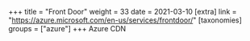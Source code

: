 +++
title = "Front Door"
weight = 33
date = 2021-03-10
[extra]
link = "https://azure.microsoft.com/en-us/services/frontdoor/"
[taxonomies]
groups = ["azure"]
+++
Azure CDN

